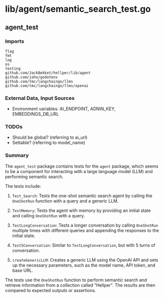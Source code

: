 # lib/agent/semantic_search_test.go  
## agent_test  
  
### Imports  
  
```  
flag  
fmt  
log  
os  
testing  
github.com/JackBekket/hellper/lib/agent  
github.com/joho/godotenv  
github.com/tmc/langchaingo/llms  
github.com/tmc/langchaingo/llms/openai  
```  
  
### External Data, Input Sources  
  
- Environment variables: AI_ENDPOINT, ADNIN_KEY, EMBEDDINGS_DB_URL  
  
### TODOs  
  
- Should be global? (referring to ai_url)  
- Settable? (referring to model_name)  
  
### Summary  
  
The `agent_test` package contains tests for the `agent` package, which seems to be a component for interacting with a large language model (LLM) and performing semantic search.  
  
The tests include:  
  
1. `Test_Search`: Tests the one-shot semantic search agent by calling the `OneShotRun` function with a query and a generic LLM.  
  
2. `TestMemory`: Tests the agent with memory by providing an initial state and calling `OneShotRun` with a query.  
  
3. `TestLongConversation`: Tests a longer conversation by calling `OneShotRun` multiple times with different queries and appending the responses to the initial state.  
  
4. `Test5Conversation`: Similar to `TestLongConversation`, but with 5 turns of conversation.  
  
5. `createGenericLLM`: Creates a generic LLM using the OpenAI API and sets up the necessary parameters, such as the model name, API token, and base URL.  
  
The tests use the `OneShotRun` function to perform semantic search and retrieve information from a collection called "Hellper". The results are then compared to expected outputs or assertions.  
  
